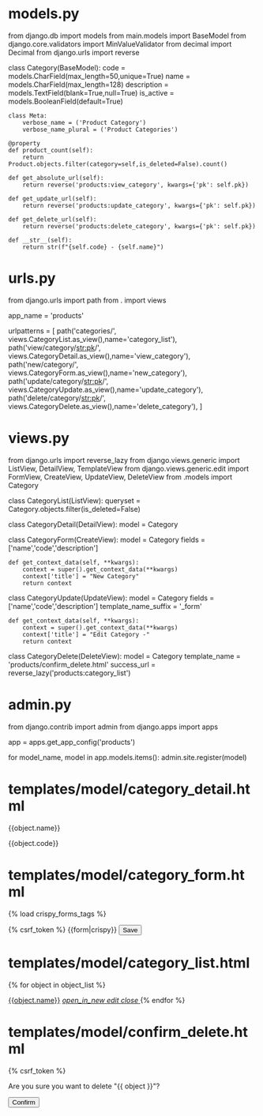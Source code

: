 # models.py
from django.db import models
from main.models import BaseModel
from django.core.validators import MinValueValidator
from decimal import Decimal
from django.urls import reverse


class Category(BaseModel):
    code = models.CharField(max_length=50,unique=True)
    name = models.CharField(max_length=128)
    description = models.TextField(blank=True,null=True)
    is_active = models.BooleanField(default=True)

    class Meta:
        verbose_name = ('Product Category')
        verbose_name_plural = ('Product Categories')

    @property
    def product_count(self):
        return Product.objects.filter(category=self,is_deleted=False).count()

    def get_absolute_url(self):
        return reverse('products:view_category', kwargs={'pk': self.pk})

    def get_update_url(self):
        return reverse('products:update_category', kwargs={'pk': self.pk})

    def get_delete_url(self):
        return reverse('products:delete_category', kwargs={'pk': self.pk})

    def __str__(self):
        return str(f"{self.code} - {self.name}")

# urls.py
from django.urls import path
from . import views

app_name = 'products'

urlpatterns = [
    path('categories/', views.CategoryList.as_view(),name='category_list'),
    path('view/category/<str:pk>/', views.CategoryDetail.as_view(),name='view_category'),
    path('new/category/', views.CategoryForm.as_view(),name='new_category'),
    path('update/category/<str:pk>/', views.CategoryUpdate.as_view(),name='update_category'),
    path('delete/category/<str:pk>/', views.CategoryDelete.as_view(),name='delete_category'),
]


# views.py
from django.urls import reverse_lazy
from django.views.generic import ListView, DetailView, TemplateView
from django.views.generic.edit import FormView, CreateView, UpdateView, DeleteView
from .models import Category


class CategoryList(ListView):
    queryset = Category.objects.filter(is_deleted=False)


class CategoryDetail(DetailView):
    model = Category


class CategoryForm(CreateView):
    model = Category
    fields = ['name','code','description']

    def get_context_data(self, **kwargs):
        context = super().get_context_data(**kwargs)
        context['title'] = "New Category"
        return context


class CategoryUpdate(UpdateView):
    model = Category
    fields = ['name','code','description']
    template_name_suffix = '_form'

    def get_context_data(self, **kwargs):
        context = super().get_context_data(**kwargs)
        context['title'] = "Edit Category -"
        return context


class CategoryDelete(DeleteView):
    model = Category
    template_name = 'products/confirm_delete.html'
    success_url = reverse_lazy('products:category_list')


# admin.py
from django.contrib import admin
from django.apps import apps

app = apps.get_app_config('products')

for model_name, model in app.models.items():
    admin.site.register(model)

# templates/model/category_detail.html
<p>{{object.name}}</p>
<p>{{object.code}}</p>

# templates/model/category_form.html
{% load crispy_forms_tags %}

<form action="" method="post" enctype="multipart/form-data">
    {% csrf_token %}
    {{form|crispy}}
    <button type="submit" class="btn btn-primary pull-right">Save</button>
    <div class="clearfix"></div>
</form>


# templates/model/category_list.html

{% for object in object_list %}
<tr>
    <td><a href="{{object.get_absolute_url}}">{{object.name}}</a></td>
    <td class="td-actions">
        <a href="{{object.get_absolute_url}}" rel="tooltip" class="btn btn-info btn-round">
            <i class="material-icons">open_in_new</i>
        </a>
        <a href="{{object.get_update_url}}" rel="tooltip" class="btn btn-success btn-round">
            <i class="material-icons">edit</i>
        </a>
        <a href="{{object.get_delete_url}}" rel="tooltip" class="btn btn-danger btn-round">
            <i class="material-icons">close</i>
        </a>
    </td>
</tr>
{% endfor %}

# templates/model/confirm_delete.html

<form method="post">{% csrf_token %}
    <p>Are you sure you want to delete "{{ object }}"?</p>
    <button type="submit" class="mb-4 btn btn-primary">Confirm</button>
</form>


